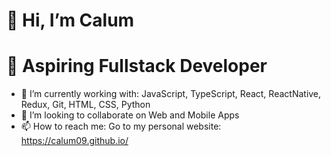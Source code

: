 # 👋 Hi, I’m Calum 
# 👀 Aspiring Fullstack Developer
- 🌱 I’m currently working with: JavaScript, TypeScript, React, ReactNative, Redux, Git, HTML, CSS, Python 
- 💞️ I’m looking to collaborate on Web and Mobile Apps
- 📫 How to reach me: Go to my personal website: https://calum09.github.io/

<!---
Calum09/Calum09 is a ✨ special ✨ repository because its `README.md` (this file) appears on your GitHub profile.
You can click the Preview link to take a look at your changes.
--->
